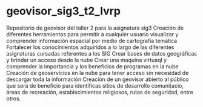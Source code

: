 # geovisor_sig3_t2_lvrp
Repositorio de geovisor del taller 2 para la asignatura sig3
Creación de diferentes herramientas para permitir a cualquier usuario visualizar y comprender información espacial por medio de cartografía temática
Fortalecer los conocimientos adquiridos a lo largo de las diferentes asignaturas cursadas referentes a los SIG 
Crear bases de datos geográficas y brindar un acceso desde la nube
Crear una maquina virtuaql y comprender la importancia y los beneficios de programas en la nube
Creación de geoservicios en la nube para tener acceso sin necesidad de descargar toda la información
Creación de un geovisor abierto al público que será de beneficio para identificas sitios de desarrollo comunitacio, áreas de recreación, establecimientos religiosos, rutas de seguridad, entre otros.
